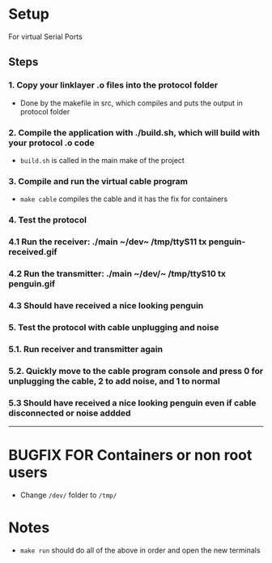 # Setup
For virtual Serial Ports
## Steps

### 1. Copy your linklayer .o files into the protocol folder
- Done by the makefile in src, which compiles and puts the output in protocol folder
### 2. Compile the application with ./build.sh, which will build with your protocol .o code
- ```build.sh``` is called in the main make of the project
### 3. Compile and run the virtual cable program
- ```make cable``` compiles the cable and it has the fix for containers
### 4. Test the protocol

### 4.1 Run the receiver: ./main ~/dev~ /tmp/ttyS11 tx penguin-received.gif

### 4.2 Run the transmitter: ./main ~/dev/~ /tmp/ttyS10 tx penguin.gif 

### 4.3 Should have received a nice looking penguin

### 5. Test the protocol with cable unplugging and noise

### 5.1. Run receiver and transmitter again

### 5.2. Quickly move to the cable program console and press 0 for unplugging the cable, 2 to add noise, and 1 to normal 

### 5.3 Should have received a nice looking penguin even if cable disconnected or noise addded

---

# BUGFIX FOR Containers or non root users

- Change ```/dev/``` folder to ```/tmp/```

# Notes

- ```make run``` should do all of the above in order and open the new terminals